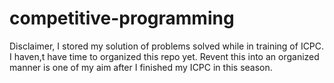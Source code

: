 # competitive-programming

Disclaimer, I stored my solution of problems solved while in training of ICPC. I haven,t have time to organized this repo yet. Revent this into an organized manner is one of my aim after I finished my ICPC in this season.

